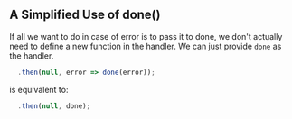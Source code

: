 ## A Simplified Use of done()

If all we want to do in case of error is to pass it to done, we don't
actually need to define a new function in the handler. We can just provide
`done` as the handler.

```javascript
  .then(null, error => done(error));
```

is equivalent to:

```javascript
  .then(null, done);
```
